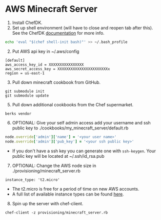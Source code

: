 # AWS Minecraft Server

1. Install ChefDK.
2. Set up shell environment (will have to close and reopen tab after this). See the ChefDK <a href=https://docs.chef.io/install_dk.html>documentation</a> for more info.

  ```bash
  echo 'eval "$(chef shell-init bash)"' >> ~/.bash_profile
  ```

2. Put AWS api key in ~/.aws/config

  ````
  [default]
  aws_access_key_id = XXXXXXXXXXXXXXXX
  aws_secret_access_key = XXXXXXXXXXXXXXXXXXXXXXXx
  region = us-east-1
  ````

3. Pull down minecraft cookbook from GitHub.

  ```
  git submodule init
  git submodule update
  ```

5. Pull down additional cookbooks from the Chef supermarket.

  ```
  berks vendor
  ```

6. OPTIONAL: Give your self admin access add your username and ssh public key to ./cookbooks/my_minecraft_server/default.rb

  ```ruby
  node.override['admin']['name'] = '<your user name>'
  node.override['admin']['pub_key'] = '<your ssh public key>'
  ```

* If you don't have a ssh key you can generate one with `ssh-keygen`. Your public key will be located at ~/.ssh/id_rsa.pub

7. OPTIONAL: Change the AWS node size in ./provisioning/minecraft_server.rb

  ```instance_type: 't2.micro'```

  * The t2.micro is free for a period of time on new AWS accounts.
  * A full list of available instance types can be found <a href=https://aws.amazon.com/ec2/instance-types/>here</a>.

8. Spin up the server with chef-client.

  ```chef-client -z provisioning/minecraft_server.rb```

